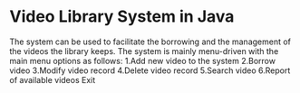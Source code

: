 # Video Library System in Java
The system can be used to facilitate the borrowing and the management of the videos the library keeps.
The system is mainly menu-driven with the main menu options as follows:
 1.Add new video to the system
 2.Borrow video
 3.Modify video record
 4.Delete video record
 5.Search video
 6.Report of available videos
 Exit
